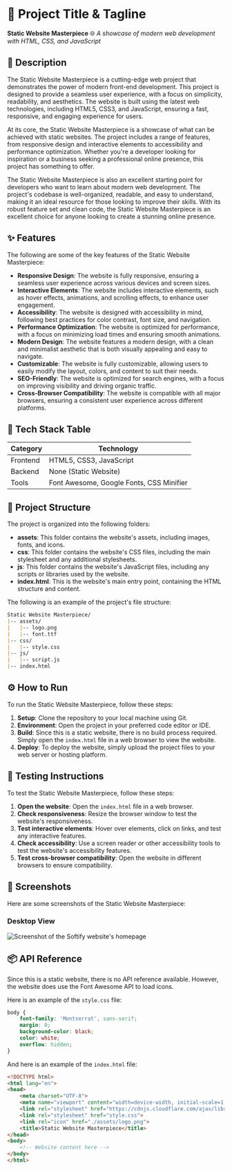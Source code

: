 🚀 Project Title & Tagline
========================
**Static Website Masterpiece** 🌐
_A showcase of modern web development with HTML, CSS, and JavaScript_

📖 Description
-------------
The Static Website Masterpiece is a cutting-edge web project that demonstrates the power of modern front-end development. This project is designed to provide a seamless user experience, with a focus on simplicity, readability, and aesthetics. The website is built using the latest web technologies, including HTML5, CSS3, and JavaScript, ensuring a fast, responsive, and engaging experience for users.

At its core, the Static Website Masterpiece is a showcase of what can be achieved with static websites. The project includes a range of features, from responsive design and interactive elements to accessibility and performance optimization. Whether you're a developer looking for inspiration or a business seeking a professional online presence, this project has something to offer.

The Static Website Masterpiece is also an excellent starting point for developers who want to learn about modern web development. The project's codebase is well-organized, readable, and easy to understand, making it an ideal resource for those looking to improve their skills. With its robust feature set and clean code, the Static Website Masterpiece is an excellent choice for anyone looking to create a stunning online presence.

✨ Features
---------
The following are some of the key features of the Static Website Masterpiece:
* **Responsive Design**: The website is fully responsive, ensuring a seamless user experience across various devices and screen sizes.
* **Interactive Elements**: The website includes interactive elements, such as hover effects, animations, and scrolling effects, to enhance user engagement.
* **Accessibility**: The website is designed with accessibility in mind, following best practices for color contrast, font size, and navigation.
* **Performance Optimization**: The website is optimized for performance, with a focus on minimizing load times and ensuring smooth animations.
* **Modern Design**: The website features a modern design, with a clean and minimalist aesthetic that is both visually appealing and easy to navigate.
* **Customizable**: The website is fully customizable, allowing users to easily modify the layout, colors, and content to suit their needs.
* **SEO-Friendly**: The website is optimized for search engines, with a focus on improving visibility and driving organic traffic.
* **Cross-Browser Compatibility**: The website is compatible with all major browsers, ensuring a consistent user experience across different platforms.

🧰 Tech Stack Table
-------------------
| Category | Technology |
| --- | --- |
| Frontend | HTML5, CSS3, JavaScript |
| Backend | None (Static Website) |
| Tools | Font Awesome, Google Fonts, CSS Minifier |

📁 Project Structure
-------------------
The project is organized into the following folders:
* **assets**: This folder contains the website's assets, including images, fonts, and icons.
* **css**: This folder contains the website's CSS files, including the main stylesheet and any additional stylesheets.
* **js**: This folder contains the website's JavaScript files, including any scripts or libraries used by the website.
* **index.html**: This is the website's main entry point, containing the HTML structure and content.

The following is an example of the project's file structure:
```markdown
Static Website Masterpiece/
|-- assets/
|   |-- logo.png
|   |-- font.ttf
|-- css/
|   |-- style.css
|-- js/
|   |-- script.js
|-- index.html
```
⚙️ How to Run
-------------
To run the Static Website Masterpiece, follow these steps:
1. **Setup**: Clone the repository to your local machine using Git.
2. **Environment**: Open the project in your preferred code editor or IDE.
3. **Build**: Since this is a static website, there is no build process required. Simply open the `index.html` file in a web browser to view the website.
4. **Deploy**: To deploy the website, simply upload the project files to your web server or hosting platform.

🧪 Testing Instructions
---------------------
To test the Static Website Masterpiece, follow these steps:
1. **Open the website**: Open the `index.html` file in a web browser.
2. **Check responsiveness**: Resize the browser window to test the website's responsiveness.
3. **Test interactive elements**: Hover over elements, click on links, and test any interactive features.
4. **Check accessibility**: Use a screen reader or other accessibility tools to test the website's accessibility features.
5. **Test cross-browser compatibility**: Open the website in different browsers to ensure compatibility.

📸 Screenshots
-------------
Here are some screenshots of the Static Website Masterpiece:
### Desktop View
![Screenshot of the Softify website's homepage](assets/softify%20screenshot.jpg)


📦 API Reference
----------------
Since this is a static website, there is no API reference available. However, the website does use the Font Awesome API to load icons.

Here is an example of the `style.css` file:
```css
body {
    font-family: 'Montserrat', sans-serif;
    margin: 0;
    background-color: black;
    color: white;
    overflow: hidden;
}
```
And here is an example of the `index.html` file:
```html
<!DOCTYPE html>
<html lang="en">
<head>
    <meta charset="UTF-8">
    <meta name="viewport" content="width=device-width, initial-scale=1.0">
    <link rel="stylesheet" href="https://cdnjs.cloudflare.com/ajax/libs/font-awesome/6.7.2/css/all.min.css">
    <link rel="stylesheet" href="style.css">
    <link rel="icon" href="./assets/logo.png">
    <title>Static Website Masterpiece</title>
</head>
<body>
    <!-- Website content here -->
</body>
</html>
```
